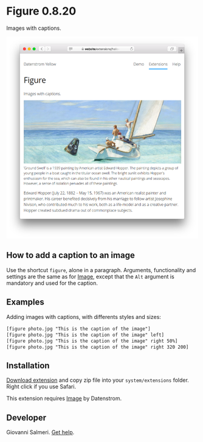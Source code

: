 # Figure 0.8.20

Images with captions.

<p align="center"><img src="figure-screenshot.png?raw=true" alt="Screenshot"></p>

## How to add a caption to an image

Use the shortcut `figure`, alone in a paragraph. Arguments, functionality and settings are the same as for [Image](https://github.com/datenstrom/yellow-extensions/tree/master/source/image), except that the `Alt` argument is mandatory and used for the caption.

## Examples

Adding images with captions, with differents styles and sizes:

    [figure photo.jpg "This is the caption of the image"]
    [figure photo.jpg "This is the caption of the image" left]
    [figure photo.jpg "This is the caption of the image" right 50%]
    [figure photo.jpg "This is the caption of the image" right 320 200]

## Installation

[Download extension](https://github.com/GiovanniSalmeri/yellow-figure/archive/master.zip) and copy zip file into your `system/extensions` folder. Right click if you use Safari.

This extension requires [Image](https://github.com/datenstrom/yellow-extensions/tree/master/source/image) by Datenstrom.

## Developer

Giovanni Salmeri. [Get help](https://github.com/GiovanniSalmeri/yellow-caption/issues).
